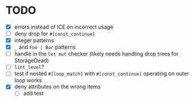 # TODO

* [x] errors instead of ICE on incorrect usage
* [ ] deny drop for `#[const_continue]`
* [x] integer patterns
* [x] `_` and `Foo | Bar` patterns
* [ ] handle in the `let mut` checker (likely needs handling drop trees for StorageDead)
* [ ] `lint_level`?
* [ ] test if nested `#[loop_match]` with `#[const_continue]` operating on outer loop works
* [x] deny attributes on the wrong items
    * [ ] add test
